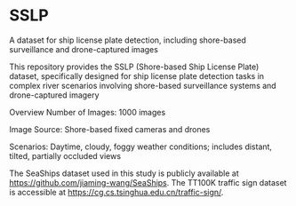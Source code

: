 # SSLP
A dataset for ship license plate detection, including shore-based surveillance and drone-captured images

This repository provides the SSLP (Shore-based Ship License Plate) dataset, specifically designed for ship license plate detection tasks in complex river scenarios involving shore-based surveillance systems and drone-captured imagery

Overview
Number of Images: 1000 images

Image Source: Shore-based fixed cameras and drones

Scenarios: Daytime, cloudy, foggy weather conditions; includes distant, tilted, partially occluded views

The SeaShips dataset used in this study is publicly available at https://github.com/jiaming-wang/SeaShips. 
The TT100K traffic sign dataset is accessible at https://cg.cs.tsinghua.edu.cn/traffic-sign/. 

